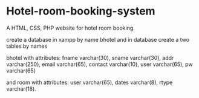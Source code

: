 # Hotel-room-booking-system
A HTML, CSS, PHP website for hotel room booking.

create a database in xampp by name bhotel and in database create a two tables by names 

bhotel with attributes: 
fname varchar(30),
sname varchar(30),
addr varchar(250),
email varchar(65),
contact varchar(10),
user varchar(65),
pw varchar(65)

and room with attributes:
user varchar(65),
dates varchar(8),
rtype varchar(18).
